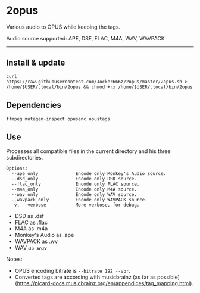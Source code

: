 # 2opus

Various audio to OPUS while keeping the tags.

Audio source supported: APE, DSF, FLAC, M4A, WAV, WAVPACK

--------------------------------------------------------------------------------------------------
## Install & update
`curl https://raw.githubusercontent.com/Jocker666z/2opus/master/2opus.sh > /home/$USER/.local/bin/2opus && chmod +rx /home/$USER/.local/bin/2opus`

## Dependencies
`ffmpeg mutagen-inspect opusenc opustags`

## Use
Processes all compatible files in the current directory and his three subdirectories.
```
Options:
  --ape_only              Encode only Monkey's Audio source.
  --dsd_only              Encode only DSD source.
  --flac_only             Encode only FLAC source.
  --m4a_only              Encode only M4A source.
  --wav_only              Encode only WAV source.
  --wavpack_only          Encode only WAVPACK source.
  -v, --verbose           More verbose, for debug.
```
* DSD as .dsf
* FLAC as .flac
* M4A as .m4a
* Monkey's Audio as .ape
* WAVPACK as .wv
* WAV as .wav

Notes: 
* OPUS encoding bitrate is `--bitrate 192 --vbr`.
* Converted tags are according with musicbrainz (as far as possible) (https://picard-docs.musicbrainz.org/en/appendices/tag_mapping.html).
